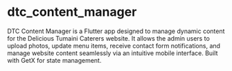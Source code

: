 # dtc_content_manager
DTC Content Manager is a Flutter app designed to manage dynamic content for the Delicious Tumaini Caterers website. It allows the admin users to upload photos, update menu items, receive contact form notifications, and manage website content seamlessly via an intuitive mobile interface. Built with GetX for state management.
